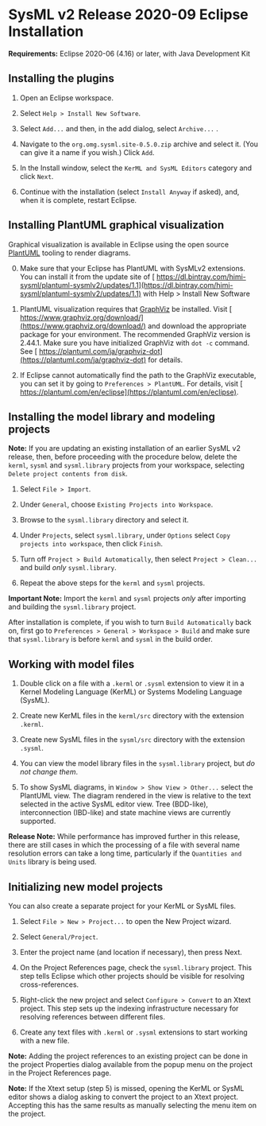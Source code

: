 # SysML v2 Release 2020-09 Eclipse Installation

**Requirements:** Eclipse 2020-06 (4.16) or later, with Java Development Kit

## Installing the plugins

1. Open an Eclipse workspace.

2. Select `Help > Install New Software`.

3. Select `Add...` and then, in the add dialog, select `Archive...` .

4. Navigate to the `org.omg.sysml.site-0.5.0.zip` archive and select it. (You can give it a name if you wish.) Click `Add`.

5. In the Install window, select the `KerML and SysML Editors` category and click `Next`.

6. Continue with the installation (select `Install Anyway` if asked), and, when it is complete, restart Eclipse.

## Installing PlantUML graphical visualization

Graphical visualization is available in Eclipse using the open source [PlantUML](https://plantuml.com) tooling to render diagrams.

0. Make sure that your Eclipse has PlantUML with SysMLv2 extensions. You can install it from the update site of 
[ https://dl.bintray.com/himi-sysml/plantuml-sysmlv2/updates/1.1](https://dl.bintray.com/himi-sysml/plantuml-sysmlv2/updates/1.1) with Help > Install New Software

1. PlantUML visualization requires that [GraphViz](https://www.graphviz.org) be installed. Visit [ https://www.graphviz.org/download/](https://www.graphviz.org/download/) 
and download the appropriate package for your environment. The recommended GraphViz version is 2.44.1.  Make sure you have initialized GraphViz with `dot -c` command. 
See [ https://plantuml.com/ja/graphviz-dot](https://plantuml.com/ja/graphviz-dot) for details.

2. If Eclipse cannot automatically find the path to the GraphViz executable, you can set it by going to `Preferences > PlantUML`. 
For details, visit [ https://plantuml.com/en/eclipse](https://plantuml.com/en/eclipse).

## Installing the model library and modeling projects

**Note:** If you are updating an existing installation of an earlier SysML v2 release, then, before proceeding with the procedure
below, delete the `kerml`, `sysml` and `sysml.library` projects from your workspace, selecting `Delete project contents from disk`.

1. Select `File > Import`.

2. Under `General`, choose `Existing Projects into Workspace`.

3. Browse to the `sysml.library` directory and select it.

4. Under `Projects`, select `sysml.library`, under `Options` select `Copy projects into workspace`, then click `Finish`.

5. Turn off `Project > Build Automatically`, then select `Project > Clean...` and build *only* `sysml.library`.

6. Repeat the above steps for the `kerml` and `sysml` projects.

**Important Note:** Import the `kerml` and `sysml` projects *only* after importing and building the `sysml.library` project.

After installation is complete, if you wish to turn `Build Automatically` back on, first go to `Preferences > General > Workspace > Build`
and make sure that `sysml.library` is before `kerml` and `sysml` in the build order.

## Working with model files

1. Double click on a file with a `.kerml` or `.sysml` extension to view it in a Kernel Modeling Language (KerML) or Systems Modeling Language (SysML).
 
2. Create new KerML files in the `kerml/src` directory with the extension `.kerml`.

2. Create new SysML files in the `sysml/src` directory with the extension `.sysml`.

3. You can view the model library files in the `sysml.library` project, but *do not change them*.
   
4. To show SysML diagrams, in `Window > Show View > Other...` select the PlantUML view. The diagram rendered in the view is relative to the text selected 
in the active SysML editor view. Tree (BDD-like), interconnection (IBD-like) and state machine views are currently supported.

**Release Note:** While performance has improved further in this release, there are still cases in which the processing of a file with 
several name resolution errors can take a long time, particularly if the `Quantities and Units` library is being used.

## Initializing new model projects

You can also create a separate project for your KerML or SysML files.

1. Select `File > New > Project...` to open the New Project wizard.

2. Select `General/Project`.

3. Enter the project name (and location if necessary), then press Next.

4. On the Project References page, check the `sysml.library` project. This step tells Eclipse which other projects should be visible for resolving cross-references.

5. Right-click the new project and select `Configure > Convert` to an Xtext project. This step sets up the indexing infrastructure necessary for resolving references between different files.

6. Create any text files with `.kerml` or `.sysml` extensions to start working with a new file.  

**Note:** Adding the project references to an existing project can be done in the project Properties dialog available from the popup menu on the project in the Project References page.

**Note:** If the Xtext setup (step 5) is missed, opening the KerML or SysML editor shows a dialog asking to convert the project to an Xtext project. 
Accepting this has the same results as manually selecting the menu item on the project. 